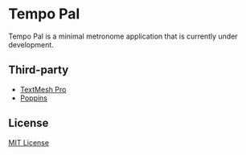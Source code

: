 # Tempo Pal

Tempo Pal is a minimal metronome application that is currently under development.

## Third-party

- [TextMesh Pro](https://docs.unity3d.com/Packages/com.unity.textmeshpro@3.0/manual/index.html)
- [Poppins](https://fonts.google.com/specimen/Poppins)

## License

[MIT License](https://github.com/iozsaygi/tempo-pal/blob/main/LICENSE)